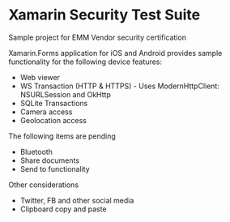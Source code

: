 Xamarin Security Test Suite
===========================

Sample project for EMM Vendor security certification

Xamarin.Forms application for iOS and Android provides sample functionality for the following device features:
* Web viewer
* WS Transaction (HTTP & HTTPS) - Uses ModernHttpClient: NSURLSession and OkHttp
* SQLite Transactions
* Camera access
* Geolocation access


The following items are pending

* Bluetooth
* Share documents
* Send to functionality

Other considerations

* Twitter, FB and other social media 
* Clipboard copy and paste
